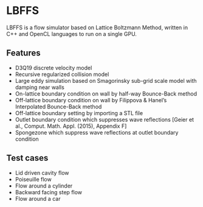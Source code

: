 # LBFFS
LBFFS is a flow simulator based on Lattice Boltzmann Method, written in C++ and OpenCL languages to run on a single GPU.

## Features
* D3Q19 discrete velocity model
* Recursive regularized collision model
* Large eddy simulation based on Smagorinsky sub-grid scale model with damping near walls
* On-lattice boundary condition on wall by half-way Bounce-Back method
* Off-lattice boundary condition on wall by Filippova & Hanel’s Interpolated Bounce-Back method
* Off-lattice boundary setting by importing a STL file
* Outlet boundary condition which suppresses wave reflections [Geier et al., Comput. Math. Appl. (2015), Appendix F]
* Spongezone which suppress wave reflections at outlet boundary condition

## Test cases
* Lid driven cavity flow
* Poiseuille flow
* Flow around a cylinder
* Backward facing step flow
* Flow around a car
